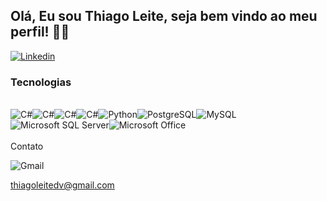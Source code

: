 

## Olá, Eu sou Thiago Leite, seja bem vindo ao meu perfil! 👋🏼

[![Linkedin](https://img.shields.io/badge/LinkedIn-0077B5?style=for-the-badge&logo=linkedin&logoColor=white)](https://www.linkedin.com/in/thiagoleiteprogramadorcnccadcam/)



### Tecnologias

<div style="display: inline_block"><br/>
<img align="center" alt="C#" src="https://img.shields.io/badge/HTML-239120?style=for-the-badge&logo=html5&logoColor=white"><img align="center" alt="C#" src="https://img.shields.io/badge/CSS-239120?&style=for-the-badge&logo=css3&logoColor=white"><img align="center" alt="C#" src="https://img.shields.io/badge/JavaScript-F7DF1E?style=for-the-badge&logo=javascript&logoColor=black"><img align="center" alt="C#" src="https://img.shields.io/badge/C%23-239120?style=for-the-badge&logo=c-sharp&logoColor=white"/><img align="center" alt="Python" src="https://img.shields.io/badge/Python-3776AB?style=for-the-badge&logo=python&logoColor=white"/><img align="center" alt="PostgreSQL" src="https://img.shields.io/badge/PostgreSQL-316192?style=for-the-badge&logo=postgresql&logoColor=white"/><img align="center" alt="MySQL" src="https://img.shields.io/badge/MySQL-00000F?style=for-the-badge&logo=mysql&logoColor=white"/><img align="center" alt="Microsoft SQL Server" src="https://img.shields.io/badge/Microsoft%20SQL%20Server-CC2927?style=for-the-badge&logo=microsoft-sql-server&logoColor=white"/><img align="center" alt="Microsoft Office" src="https://img.shields.io/badge/Microsoft%20Office-D83B01?style=for-the-badge&logo=microsoft-office&logoColor=white"/></div><br/



### Contato 

![Gmail](https://img.shields.io/badge/Gmail-D14836?style=for-the-badge&logo=gmail&logoColor=white) 

thiagoleitedv@gmail.com

